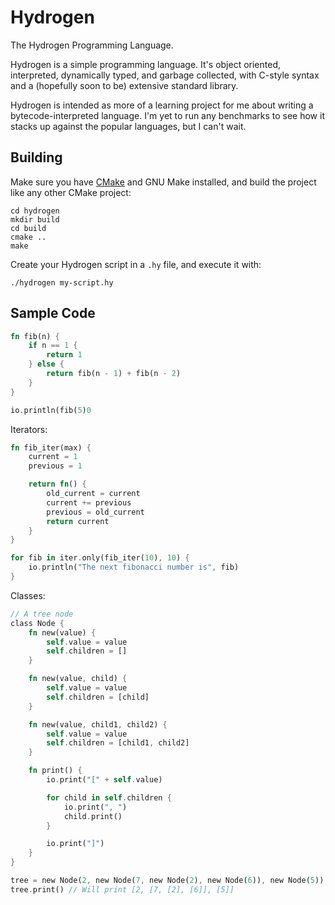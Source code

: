 
Hydrogen
========

The Hydrogen Programming Language.

Hydrogen is a simple programming language. It's object oriented, interpreted, dynamically typed, and garbage collected, with C-style syntax and a (hopefully soon to be) extensive standard library.

Hydrogen is intended as more of a learning project for me about writing a bytecode-interpreted language. I'm yet to run any benchmarks to see how it stacks up against the popular languages, but I can't wait.


## Building

Make sure you have [CMake](http://www.cmake.org/download/) and GNU Make installed, and build the project like any other CMake project:

```
cd hydrogen
mkdir build
cd build
cmake ..
make
```

Create your Hydrogen script in a `.hy` file, and execute it with:

```
./hydrogen my-script.hy
```


## Sample Code

```rust
fn fib(n) {
	if n == 1 {
		return 1
	} else {
		return fib(n - 1) + fib(n - 2)
	}
}

io.println(fib(5)0
```

Iterators:

```rust
fn fib_iter(max) {
	current = 1
	previous = 1

	return fn() {
		old_current = current
		current += previous
		previous = old_current
		return current
	}
}

for fib in iter.only(fib_iter(10), 10) {
	io.println("The next fibonacci number is", fib)
}
```

Classes:

```rust
// A tree node
class Node {
	fn new(value) {
		self.value = value
		self.children = []
	}

	fn new(value, child) {
		self.value = value
		self.children = [child]
	}

	fn new(value, child1, child2) {
		self.value = value
		self.children = [child1, child2]
	}

	fn print() {
		io.print("[" + self.value)

		for child in self.children {
			io.print(", ")
			child.print()
		}

		io.print("]")
	}
}

tree = new Node(2, new Node(7, new Node(2), new Node(6)), new Node(5))
tree.print() // Will print [2, [7, [2], [6]], [5]]
```
